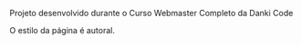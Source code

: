 Projeto desenvolvido durante o Curso Webmaster Completo da Danki Code

O estilo da página é autoral.